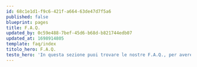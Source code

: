 ```yaml
---
id: 68c1e1d1-f9c6-421f-a664-63de47d7f5a6
published: false
blueprint: pages
title: F.A.Q.
updated_by: 0c59e488-7bef-45d6-b68d-b821744edb07
updated_at: 1698914805
template: faq/index
titolo_hero: F.A.Q.
testo_hero: 'In questa sezione puoi trovare le nostre F.A.Q., per avere risposta alle domande che vengono poste più frequentemente.'
---
```


